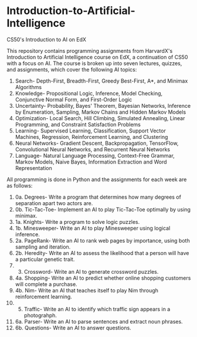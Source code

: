 # Introduction-to-Artificial-Intelligence
CS50's Introduction to AI on EdX

This repository contains programming assignments from HarvardX's Introduction to Artificial Intelligence course on EdX, a continuation of CS50 with a focus on AI. The course is broken up into seven lectures, quizzes, and assignments, which cover the following AI topics:

1. Search- Depth-First, Breadth-First, Greedy Best-First, A*, and Minimax Algorithms
2. Knowledge- Propositional Logic, Inference, Model Checking, Conjunctive Normal Form, and First-Order Logic
3. Uncertainty- Probability, Bayes' Theorem, Bayesian Networks, Inference by Enumeration, Sampling, Markov Chains and Hidden Markov Models
4. Optimization- Local Search, Hill Climbing, Simulated Annealing, Linear Programming, and Constraint Satisfaction Problems
5. Learning- Supervised Learning, Classification, Support Vector Machines, Regression, Reinforcement Learning, and Clustering
6. Neural Networks- Gradient Descent, Backpropagation, TensorFlow, Convolutional Neural Networks, and Recurrent Neural Networks
7. Language- Natural Language Processing, Context-Free Grammar, Markov Models, Naive Bayes, Information Extraction and Word Representation

All programming is done in Python and the assignments for each week are as follows:
1. 0a. Degrees- Write a program that determines how many degrees of separation apart two actors are.
1. 0b. Tic-Tac-Toe- Implement an AI to play Tic-Tac-Toe optimally by using minimax.
2. 1a. Knights- Write a program to solve logic puzzles. 
2. 1b. Minesweeper- Write an AI to play Minesweeper using logical inference.
3. 2a. PageRank- Write an AI to rank web pages by importance, using both sampling and iteration.
3. 2b. Heredity- Write an AI to assess the likelihood that a person will have a particular genetic trait.
4. 3. Crossword- Write an AI to generate crossword puzzles.
5. 4a. Shopping- Write an AI to predict whether online shopping customers will complete a purchase.
5. 4b. Nim- Write an AI that teaches itself to play Nim through reinforcement learning.
6. 5. Traffic- Write an AI to identify which traffic sign appears in a photograhph.
7. 6a. Parser- Write an AI to parse sentences and extract noun phrases.
7. 6b. Questions- Write an AI to answer questions. 
